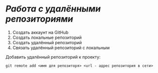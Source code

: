 # ***Работа с удалёнными репозиториями***
1. Создать аккаунт на GitHub
2. Создать локальные репозиторий
3. Создать удалённый репозиторий
4. Связать удалённый репозиторий с локальным

Добавить удалённый репозиторий к проекту:
```
git remote add <имя для репозиторя> <url - адрес репозитория в сети>
```
